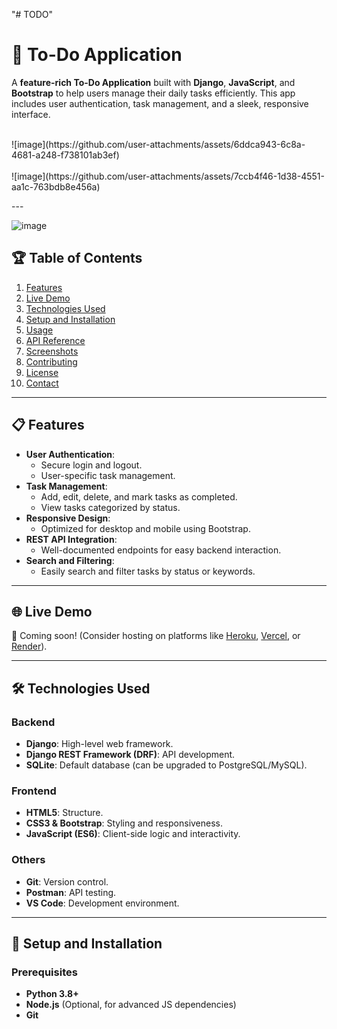 "# TODO" 
# 📝 To-Do Application

A **feature-rich To-Do Application** built with **Django**, **JavaScript**, and **Bootstrap** to help users manage their daily tasks efficiently. This app includes user authentication, task management, and a sleek, responsive interface.

<br>
![image](https://github.com/user-attachments/assets/6ddca943-6c8a-4681-a248-f738101ab3ef)
<br>


<br>
![image](https://github.com/user-attachments/assets/7ccb4f46-1d38-4551-aa1c-763bdb8e456a)
<br>


---<bR>

![image](https://github.com/user-attachments/assets/e6b73a54-0980-498d-9ec7-97163950fa51)
<br>


## 🏆 Table of Contents

1. [Features](#features)
2. [Live Demo](#live-demo)
3. [Technologies Used](#technologies-used)
4. [Setup and Installation](#setup-and-installation)
5. [Usage](#usage)
6. [API Reference](#api-reference)
7. [Screenshots](#screenshots)
8. [Contributing](#contributing)
9. [License](#license)
10. [Contact](#contact)

---

## 📋 Features

- **User Authentication**:
  - Secure login and logout.
  - User-specific task management.
- **Task Management**:
  - Add, edit, delete, and mark tasks as completed.
  - View tasks categorized by status.
- **Responsive Design**:
  - Optimized for desktop and mobile using Bootstrap.
- **REST API Integration**:
  - Well-documented endpoints for easy backend interaction.
- **Search and Filtering**:
  - Easily search and filter tasks by status or keywords.

---

## 🌐 Live Demo

🚀 Coming soon! (Consider hosting on platforms like [Heroku](https://www.heroku.com/), [Vercel](https://vercel.com/), or [Render](https://render.com/)).

---

## 🛠️ Technologies Used

### Backend
- **Django**: High-level web framework.
- **Django REST Framework (DRF)**: API development.
- **SQLite**: Default database (can be upgraded to PostgreSQL/MySQL).

### Frontend
- **HTML5**: Structure.
- **CSS3 & Bootstrap**: Styling and responsiveness.
- **JavaScript (ES6)**: Client-side logic and interactivity.

### Others
- **Git**: Version control.
- **Postman**: API testing.
- **VS Code**: Development environment.

---

## 🔧 Setup and Installation

### Prerequisites
- **Python 3.8+**
- **Node.js** (Optional, for advanced JS dependencies)
- **Git**




